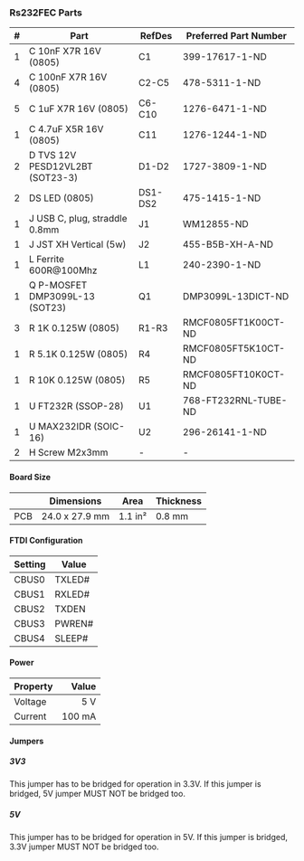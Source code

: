 ### Rs232FEC Parts

|  # | Part                                      | RefDes  | Preferred Part Number      |
|---:|-------------------------------------------|---------|----------------------------|
|  1 | C 10nF X7R 16V (0805)                     | C1      | 399-17617-1-ND             |
|  4 | C 100nF X7R 16V (0805)                    | C2-C5   | 478-5311-1-ND              |
|  5 | C 1uF X7R 16V (0805)                      | C6-C10  | 1276-6471-1-ND             |
|  1 | C 4.7uF X5R 16V (0805)                    | C11     | 1276-1244-1-ND             |
|  2 | D TVS 12V PESD12VL2BT (SOT23-3)           | D1-D2   | 1727-3809-1-ND             |
|  2 | DS LED (0805)                             | DS1-DS2 | 475-1415-1-ND              |
|  1 | J USB C, plug, straddle 0.8mm             | J1      | WM12855-ND                 |
|  1 | J JST XH Vertical (5w)                    | J2      | 455-B5B-XH-A-ND            |
|  1 | L Ferrite 600R@100Mhz                     | L1      | 240-2390-1-ND              |
|  1 | Q P-MOSFET DMP3099L-13 (SOT23)            | Q1      | DMP3099L-13DICT-ND         |
|  3 | R 1K 0.125W (0805)                        | R1-R3   | RMCF0805FT1K00CT-ND        |
|  1 | R 5.1K 0.125W (0805)                      | R4      | RMCF0805FT5K10CT-ND        |
|  1 | R 10K 0.125W (0805)                       | R5      | RMCF0805FT10K0CT-ND        |
|  1 | U FT232R (SSOP-28)                        | U1      | 768-FT232RNL-TUBE-ND       |
|  1 | U MAX232IDR (SOIC-16)                     | U2      | 296-26141-1-ND             |
|  2 | H Screw M2x3mm                            | -       | -                          |


#### Board Size

|       |      Dimensions | Area    | Thickness |
|-------|-----------------|---------|-----------|
| PCB   |  24.0 x 27.9 mm | 1.1 in² |    0.8 mm |


#### FTDI Configuration

| Setting | Value  |
|---------|--------|
| CBUS0   | TXLED# |
| CBUS1   | RXLED# |
| CBUS2   | TXDEN  |
| CBUS3   | PWREN# |
| CBUS4   | SLEEP# |


#### Power

| Property | Value  |
|----------|-------:|
| Voltage  |    5 V |
| Current  | 100 mA |


#### Jumpers

##### 3V3

This jumper has to be bridged for operation in 3.3V. If this jumper is bridged,
5V jumper MUST NOT be bridged too.

##### 5V

This jumper has to be bridged for operation in 5V. If this jumper is bridged,
3.3V jumper MUST NOT be bridged too.
